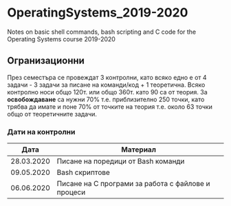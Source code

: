 # OperatingSystems_2019-2020
Notes on basic shell commands, bash scripting and C code for the Operating Systems course 2019-2020

## Огранизационни
През семестъра се провеждат 3 контролни, като всяко едно е от 4 задачи - 3 задачи за писане на команди/код + 1 теоретична. Всяко контролно носи общо 120т. или общо 360т. като 90 са от теория. 
За **освобождаване** са нужни 70% т.е. приблизително 250 точки, като трябва да имате и поне 70% от точките на теория т.е. около 63 точки общо от теоретичните задачи. 
### Дати на контролни 
Дата|Материал  |
|--|--|
|28.03.2020  |Писане на поредици от Bash команди  |
|09.05.2020  |Bash скриптове  |
|06.06.2020  |Писане на C програми за работа с файлове и процеси  |
